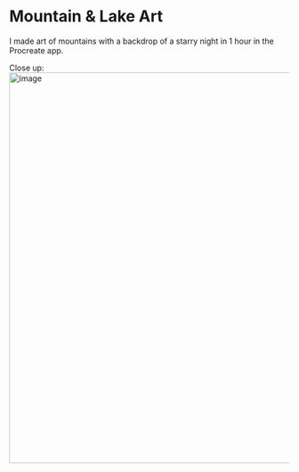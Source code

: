 # Mountain & Lake Art

I made art of mountains with a backdrop of a starry night in 1 hour in the Procreate app.

Close up:
<img width="702" alt="image" src="https://github.com/coraljellyfish/mountain-art/assets/174503243/75f3677a-1f75-47d7-9f5c-abdad0e61285">

